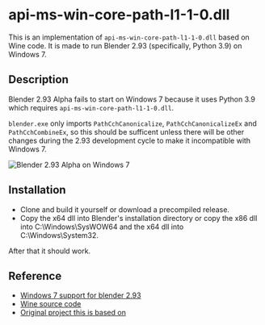 # api-ms-win-core-path-l1-1-0.dll
This is an implementation of `api-ms-win-core-path-l1-1-0.dll` based on Wine code. It is made to run Blender 2.93 (specifically, Python 3.9) on Windows 7.

## Description

Blender 2.93 Alpha fails to start on Windows 7 because it uses Python 3.9 which requires `api-ms-win-core-path-l1-1-0.dll`.

`blender.exe` only imports `PathCchCanonicalize`, `PathCchCanonicalizeEx` and `PathCchCombineEx`, so this should be sufficent unless there will be other changes during the 2.93 development cycle to make it incompatible with Windows 7.

![Blender 2.93 Alpha on Windows 7](https://raw.githubusercontent.com/nalexandru/api-ms-win-core-path-HACK/master/293_win7.png)

## Installation
* Clone and build it yourself or download a precompiled release.
* Copy the x64 dll into Blender's installation directory or copy the x86 dll into C:\Windows\SysWOW64 and the x64 dll into C:\Windows\System32.

After that it should work.

## Reference
* [Windows 7 support for blender 2.93](https://blender.community/c/rightclickselect/XZgbbc/)
* [Wine source code](https://source.winehq.org/git/wine.git/blob_plain/HEAD:/dlls/kernelbase/path.c)
* [Original project this is based on](https://github.com/kobilutil/api-ms-win-core-path-HACK)
